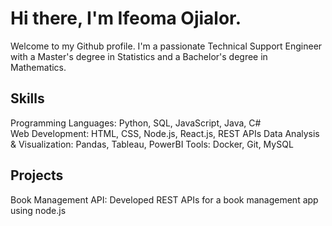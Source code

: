# Hi there, I'm Ifeoma Ojialor.

Welcome to my Github profile. I'm a passionate Technical Support Engineer with a Master's degree in Statistics and a Bachelor's degree in Mathematics.

## Skills
Programming Languages: Python, SQL, JavaScript, Java, C# <br />
Web Development: HTML, CSS, Node.js, React.js, REST APIs
Data Analysis & Visualization: Pandas, Tableau, PowerBI
Tools: Docker, Git, MySQL


## Projects
Book Management API: Developed REST APIs for a book management app using node.js
